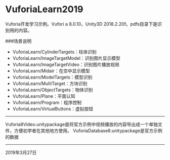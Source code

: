 # VuforiaLearn2019
Vuforia开发学习示例。Vufori a 8.0.10，Unity3D 2018.2.20f。pdfs目录下是识别用的内容。

###场景说明

- VuforiaLearn/CylinderTargets：柱体识别
- VuforiaLearn/ImageTargetModel：识别图片显示模型
- VuforiaLearn/ImageTargetVideo：识别图片播放视频
- VuforiaLearn/Midair：在空中显示模型
- VuforiaLearn/ModelTargets：模型识别
- VuforiaLearn/MultiTarget：方块识别
- VuforiaLearn/ObjectTargets：物体识别
- VuforiaLearn/Plane：平面认知
- VuforiaLearn/Program：程序控制
- VuforiaLearn/VirtualButtons：虚拟按钮

----------

Vuforia8Video.unitypackage是将官方示例中视频播放的内容导出成一个单独文件，方便初学者在其他地方使用。
VuforiaDatabase8.unitypackage是官方示例的数据

----------

2019年3月27日
